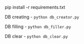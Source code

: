 pip install -r requirements.txt

DB creating - `python db_creator.py`

DB filling - `python db_filler.py`

DB clear - `python db_clear.py`